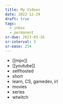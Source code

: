 ```yaml
---
title: My Videos
date: 2022-12-29
draft: true
tags:
  - inbox
  - permanent
sr-due: 2023-03-16
sr-interval: 3
sr-ease: 254
---
```


- [[mpv]]
- [[youtube]]
- selfhosted
- short
- learn, CS, gamedev, irl
- movies
- series
- wtwitch
